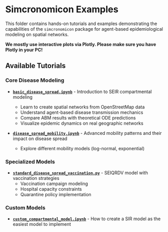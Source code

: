 # Simcronomicon Examples

This folder contains hands-on tutorials and examples demonstrating the capabilities of the `simcronomicon` package for agent-based epidemiological modeling on spatial networks.

**We mostly use interactive plots via Plotly. Please make sure you have Plotly in your PC!**

## Available Tutorials

### Core Disease Modeling
- **[`basic_disease_spread.ipynb`](basic_disease_spread.ipynb)** - Introduction to SEIR compartmental modeling
  - Learn to create spatial networks from OpenStreetMap data
  - Understand agent-based disease transmission mechanics
  - Compare ABM results with theoretical ODE predictions
  - Visualize epidemic dynamics on real geographic networks

- **[`disease_spread_mobility.ipynb`](disease_spread_mobility.ipynb)** - Advanced mobility patterns and their impact on disease spread
  - Explore different mobility models (log-normal, exponential)

### Specialized Models
- **[`standard_disease_spread_vaccination.py`](disease_spread_vaccation_and_quarantine.ipynb)** - SEIQRDV model with vaccination strategies
  - Vaccination campaign modeling
  - Hospital capacity constraints
  - Quarantine policy implementation

### Custom Models
- **[`custom_compartmental_model.ipynb`](custom_compartmental_model.ipynb)** - How to create a SIR model as the easiest model to implement